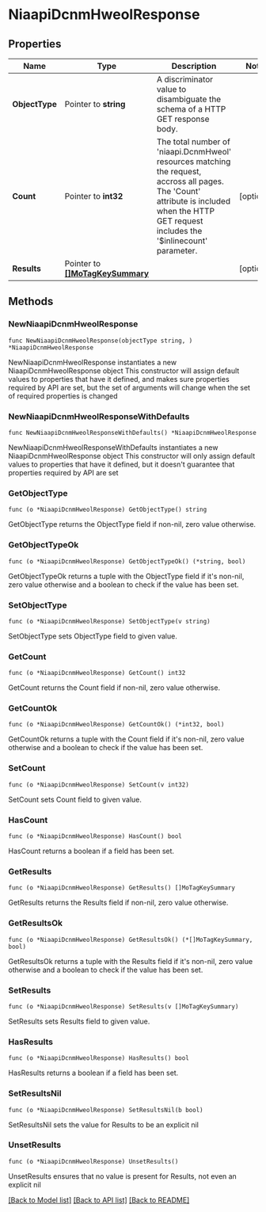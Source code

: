 # NiaapiDcnmHweolResponse

## Properties

Name | Type | Description | Notes
------------ | ------------- | ------------- | -------------
**ObjectType** | Pointer to **string** | A discriminator value to disambiguate the schema of a HTTP GET response body. | 
**Count** | Pointer to **int32** | The total number of &#39;niaapi.DcnmHweol&#39; resources matching the request, accross all pages. The &#39;Count&#39; attribute is included when the HTTP GET request includes the &#39;$inlinecount&#39; parameter. | [optional] 
**Results** | Pointer to [**[]MoTagKeySummary**](MoTagKeySummary.md) |  | [optional] 

## Methods

### NewNiaapiDcnmHweolResponse

`func NewNiaapiDcnmHweolResponse(objectType string, ) *NiaapiDcnmHweolResponse`

NewNiaapiDcnmHweolResponse instantiates a new NiaapiDcnmHweolResponse object
This constructor will assign default values to properties that have it defined,
and makes sure properties required by API are set, but the set of arguments
will change when the set of required properties is changed

### NewNiaapiDcnmHweolResponseWithDefaults

`func NewNiaapiDcnmHweolResponseWithDefaults() *NiaapiDcnmHweolResponse`

NewNiaapiDcnmHweolResponseWithDefaults instantiates a new NiaapiDcnmHweolResponse object
This constructor will only assign default values to properties that have it defined,
but it doesn't guarantee that properties required by API are set

### GetObjectType

`func (o *NiaapiDcnmHweolResponse) GetObjectType() string`

GetObjectType returns the ObjectType field if non-nil, zero value otherwise.

### GetObjectTypeOk

`func (o *NiaapiDcnmHweolResponse) GetObjectTypeOk() (*string, bool)`

GetObjectTypeOk returns a tuple with the ObjectType field if it's non-nil, zero value otherwise
and a boolean to check if the value has been set.

### SetObjectType

`func (o *NiaapiDcnmHweolResponse) SetObjectType(v string)`

SetObjectType sets ObjectType field to given value.


### GetCount

`func (o *NiaapiDcnmHweolResponse) GetCount() int32`

GetCount returns the Count field if non-nil, zero value otherwise.

### GetCountOk

`func (o *NiaapiDcnmHweolResponse) GetCountOk() (*int32, bool)`

GetCountOk returns a tuple with the Count field if it's non-nil, zero value otherwise
and a boolean to check if the value has been set.

### SetCount

`func (o *NiaapiDcnmHweolResponse) SetCount(v int32)`

SetCount sets Count field to given value.

### HasCount

`func (o *NiaapiDcnmHweolResponse) HasCount() bool`

HasCount returns a boolean if a field has been set.

### GetResults

`func (o *NiaapiDcnmHweolResponse) GetResults() []MoTagKeySummary`

GetResults returns the Results field if non-nil, zero value otherwise.

### GetResultsOk

`func (o *NiaapiDcnmHweolResponse) GetResultsOk() (*[]MoTagKeySummary, bool)`

GetResultsOk returns a tuple with the Results field if it's non-nil, zero value otherwise
and a boolean to check if the value has been set.

### SetResults

`func (o *NiaapiDcnmHweolResponse) SetResults(v []MoTagKeySummary)`

SetResults sets Results field to given value.

### HasResults

`func (o *NiaapiDcnmHweolResponse) HasResults() bool`

HasResults returns a boolean if a field has been set.

### SetResultsNil

`func (o *NiaapiDcnmHweolResponse) SetResultsNil(b bool)`

 SetResultsNil sets the value for Results to be an explicit nil

### UnsetResults
`func (o *NiaapiDcnmHweolResponse) UnsetResults()`

UnsetResults ensures that no value is present for Results, not even an explicit nil

[[Back to Model list]](../README.md#documentation-for-models) [[Back to API list]](../README.md#documentation-for-api-endpoints) [[Back to README]](../README.md)


